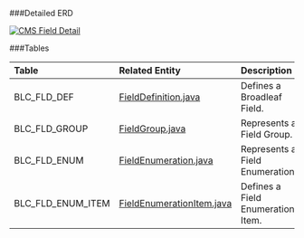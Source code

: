 

###Detailed ERD

[![CMS Field Detail](dataModel/CMSFieldDetailedERD.png)](_img/dataModel/CMSFieldDetailedERD.png)

###Tables

| Table               | Related Entity    | Description                                         |
|:--------------------|:------------------|:----------------------------------------------------|
|BLC_FLD_DEF          | [FieldDefinition.java](http://javadoc.broadleafcommerce.org/current/contentmanagement-module/org/broadleafcommerce/cms/field/domain/FieldDefinition.html)          | Defines a Broadleaf Field.  |
|BLC_FLD_GROUP        | [FieldGroup.java](http://javadoc.broadleafcommerce.org/current/contentmanagement-module/org/broadleafcommerce/cms/field/domain/FieldGroup.html)          | Represents a Field Group.  |
|BLC_FLD_ENUM         | [FieldEnumeration.java](http://javadoc.broadleafcommerce.org/current/contentmanagement-module/org/broadleafcommerce/cms/field/domain/FieldEnumeration.html)        | Represents a Field Enumeration.  |
|BLC_FLD_ENUM_ITEM    | [FieldEnumerationItem.java](http://javadoc.broadleafcommerce.org/current/contentmanagement-module/org/broadleafcommerce/cms/field/domain/FieldEnumerationItem.html)          | Defines a Field Enumeration Item.  |